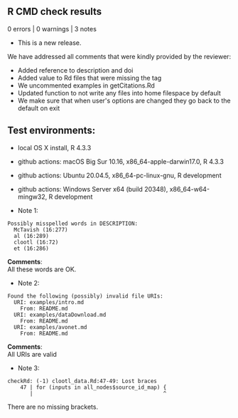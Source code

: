 ## R CMD check results

0 errors | 0 warnings | 3 notes

* This is a new release.

We have addressed all comments that were kindly provided by the reviewer:
- Added reference to description and doi
- Added value to Rd files that were missing the tag
- We uncommented examples in getCitations.Rd
- Updated function to not write any files into home filespace by default
- We make sure that when user's options are changed they go back to the default on exit

## Test environments:

* local OS X install, R 4.3.3
* github actions: macOS Big Sur 10.16, x86_64-apple-darwin17.0, R 4.3.3
* github actions: Ubuntu 20.04.5, x86_64-pc-linux-gnu, R development
* github actions: Windows Server x64 (build 20348), x86_64-w64-mingw32, R development

* Note 1:
```
Possibly misspelled words in DESCRIPTION:
  McTavish (16:277)
  al (16:289)
  clootl (16:72)
  et (16:286)
```
**Comments**: <br/>
All these words are OK. 

* Note 2: 
```
Found the following (possibly) invalid file URIs:
  URI: examples/intro.md
    From: README.md
  URI: examples/dataDownload.md
    From: README.md
  URI: examples/avonet.md
    From: README.md
```
**Comments**: <br/>
All URIs are valid

* Note 3:
```
checkRd: (-1) clootl_data.Rd:47-49: Lost braces
    47 | for (inputs in all_nodes$source_id_map) {
       |                                         ^
```      
There are no missing brackets. 
